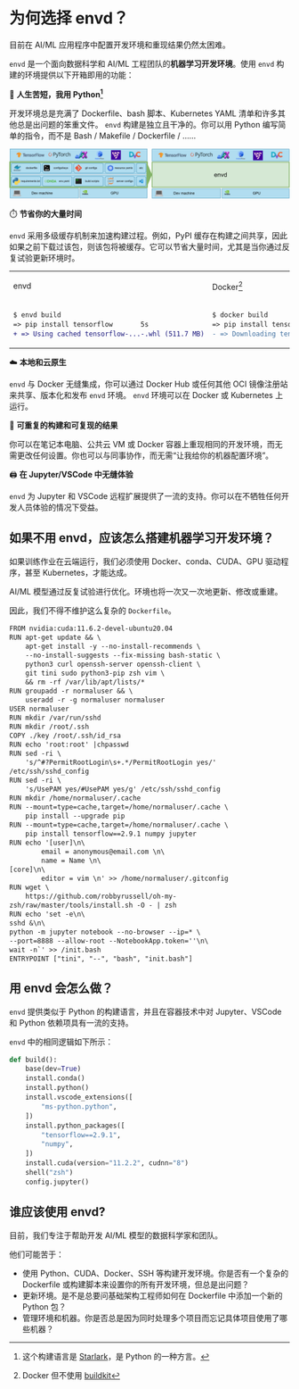 
# 为何选择 envd？

目前在 AI/ML 应用程序中配置开发环境和重现结果仍然太困难。

`envd` 是一个面向数据科学和 AI/ML 工程团队的**机器学习开发环境**。使用 `envd` 构建的环境提供以下开箱即用的功能：

🐍 **人生苦短，我用 Python[^1]**

开发环境总是充满了 Dockerfile、bash 脚本、Kubernetes YAML 清单和许多其他总是出问题的笨重文件。 `envd` 构建是独立且干净的。你可以用 Python 编写简单的指令，而不是 Bash / Makefile / Dockerfile / ……

![envd](./assets/envd.png)

[^1]: 这个构建语言是 [Starlark](https://bazel.build/rules/language)，是 Python 的一种方言。

⏱️ **节省你的大量时间**

`envd` 采用多级缓存机制来加速构建过程。例如，PyPI 缓存在构建之间共享，因此如果之前下载过该包，则该包将被缓存。它可以节省大量时间，尤其是当你通过反复试验更新环境时。

<table>
<tr>
<td> envd </td> <td>

Docker[^2]

</td>
</tr>
<tr>
<td>

```diff
$ envd build
=> pip install tensorflow       5s
+ => Using cached tensorflow-...-.whl (511.7 MB)
```

</td>
<td>

```diff
$ docker build
=> pip install tensorflow      278s
- => Downloading tensorflow-...-.whl (511.7 MB)
```

</td>
</tr>
</table>

[^2]: Docker 但不使用 [buildkit](https://github.com/moby/buildkit)

☁️ **本地和云原生**

`envd` 与 Docker 无缝集成，你可以通过 Docker Hub 或任何其他 OCI 镜像注册站来共享、版本化和发布 `envd` 环境。 `envd` 环境可以在 Docker 或 Kubernetes 上运行。

🔁 **可重复的构建和可复现的结果**

你可以在笔记本电脑、公共云 VM 或 Docker 容器上重现相同的开发环境，而无需更改任何设置。你也可以与同事协作，而无需“让我给你的机器配置环境”。

🖨️ **在 Jupyter/VSCode 中无缝体验** 

`envd` 为 Jupyter 和 VSCode 远程扩展提供了一流的支持。你可以在不牺牲任何开发人员体验的情况下受益。

## 如果不用 envd，应该怎么搭建机器学习开发环境？

如果训练作业在云端运行，我们必须使用 Docker、conda、CUDA、GPU 驱动程序，甚至 Kubernetes，才能达成。

AI/ML 模型通过反复试验进行优化。环境也将一次又一次地更新、修改或重建。

因此，我们不得不维护这么复杂的 `Dockerfile`。

```docker
FROM nvidia:cuda:11.6.2-devel-ubuntu20.04
RUN apt-get update && \
    apt-get install -y --no-install-recommends \
    --no-install-suggests --fix-missing bash-static \
    python3 curl openssh-server openssh-client \
    git tini sudo python3-pip zsh vim \
    && rm -rf /var/lib/apt/lists/*
RUN groupadd -r normaluser && \
    useradd -r -g normaluser normaluser
USER normaluser
RUN mkdir /var/run/sshd
RUN mkdir /root/.ssh
COPY ./key /root/.ssh/id_rsa
RUN echo 'root:root' |chpasswd
RUN sed -ri \
    's/^#?PermitRootLogin\s+.*/PermitRootLogin yes/' /etc/ssh/sshd_config
RUN sed -ri \
    's/UsePAM yes/#UsePAM yes/g' /etc/ssh/sshd_config
RUN mkdir /home/normaluser/.cache
RUN --mount=type=cache,target=/home/normaluser/.cache \
    pip install --upgrade pip
RUN --mount=type=cache,target=/home/normaluser/.cache \
    pip install tensorflow==2.9.1 numpy jupyter
RUN echo '[user]\n\
        email = anonymous@email.com \n\
        name = Name \n\
[core]\n\
        editor = vim \n' >> /home/normaluser/.gitconfig
RUN wget \
    https://github.com/robbyrussell/oh-my-zsh/raw/master/tools/install.sh -O - | zsh
RUN echo 'set -e\n\
sshd &\n\
python -m jupyter notebook --no-browser --ip=* \
--port=8888 --allow-root --NotebookApp.token=''\n\
wait -n`' >> /init.bash
ENTRYPOINT ["tini", "--", "bash", "init.bash"]
```

## 用 envd 会怎么做？

`envd` 提供类似于 Python 的构建语言，并且在容器技术中对 Jupyter、VSCode 和 Python 依赖项具有一流的支持。

`envd` 中的相同逻辑如下所示：

```python
def build():
    base(dev=True)
    install.conda()
    install.python()
    install.vscode_extensions([
        "ms-python.python",
    ])
    install.python_packages([
        "tensorflow==2.9.1",
        "numpy",
    ])
    install.cuda(version="11.2.2", cudnn="8")
    shell("zsh")
    config.jupyter()
```

## 谁应该使用 envd?

目前，我们专注于帮助开发 AI/ML 模型的数据科学家和团队。

他们可能苦于：

- 使用 Python、CUDA、Docker、SSH 等构建开发环境。你是否有一个复杂的 Dockerfile 或构建脚本来设置你的所有开发环境，但总是出问题？
- 更新环境。是不是总要问基础架构工程师如何在 Dockerfile 中添加一个新的 Python 包？
- 管理环境和机器。你是否总是因为同时处理多个项目而忘记具体项目使用了哪些机器？
